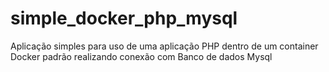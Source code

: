 # simple_docker_php_mysql
Aplicação simples para uso de uma aplicação PHP dentro de um container Docker padrão realizando conexão com Banco de dados Mysql
